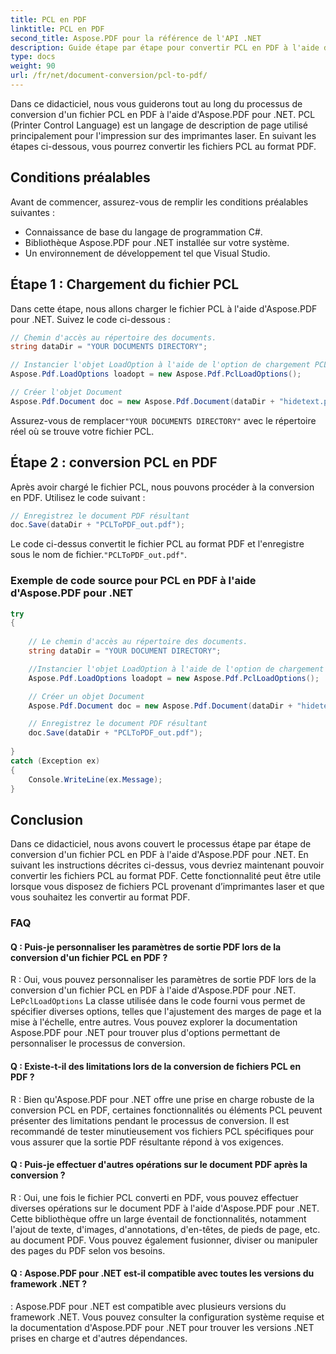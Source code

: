 ```yaml
---
title: PCL en PDF
linktitle: PCL en PDF
second_title: Aspose.PDF pour la référence de l'API .NET
description: Guide étape par étape pour convertir PCL en PDF à l'aide d'Aspose.PDF pour .NET.
type: docs
weight: 90
url: /fr/net/document-conversion/pcl-to-pdf/
---
```

Dans ce didacticiel, nous vous guiderons tout au long du processus de conversion d'un fichier PCL en PDF à l'aide d'Aspose.PDF pour .NET. PCL (Printer Control Language) est un langage de description de page utilisé principalement pour l'impression sur des imprimantes laser. En suivant les étapes ci-dessous, vous pourrez convertir les fichiers PCL au format PDF.

## Conditions préalables
Avant de commencer, assurez-vous de remplir les conditions préalables suivantes :

- Connaissance de base du langage de programmation C#.
- Bibliothèque Aspose.PDF pour .NET installée sur votre système.
- Un environnement de développement tel que Visual Studio.

## Étape 1 : Chargement du fichier PCL
Dans cette étape, nous allons charger le fichier PCL à l'aide d'Aspose.PDF pour .NET. Suivez le code ci-dessous :

```csharp
// Chemin d'accès au répertoire des documents.
string dataDir = "YOUR DOCUMENTS DIRECTORY";

// Instancier l'objet LoadOption à l'aide de l'option de chargement PCL
Aspose.Pdf.LoadOptions loadopt = new Aspose.Pdf.PclLoadOptions();

// Créer l'objet Document
Aspose.Pdf.Document doc = new Aspose.Pdf.Document(dataDir + "hidetext.pcl", loadopt);
```

 Assurez-vous de remplacer`"YOUR DOCUMENTS DIRECTORY"` avec le répertoire réel où se trouve votre fichier PCL.

## Étape 2 : conversion PCL en PDF
Après avoir chargé le fichier PCL, nous pouvons procéder à la conversion en PDF. Utilisez le code suivant :

```csharp
// Enregistrez le document PDF résultant
doc.Save(dataDir + "PCLToPDF_out.pdf");
```

 Le code ci-dessus convertit le fichier PCL au format PDF et l'enregistre sous le nom de fichier.`"PCLToPDF_out.pdf"`.

### Exemple de code source pour PCL en PDF à l'aide d'Aspose.PDF pour .NET

```csharp
try
{
	
	// Le chemin d'accès au répertoire des documents.
	string dataDir = "YOUR DOCUMENT DIRECTORY";

	//Instancier l'objet LoadOption à l'aide de l'option de chargement PCL
	Aspose.Pdf.LoadOptions loadopt = new Aspose.Pdf.PclLoadOptions();

	// Créer un objet Document
	Aspose.Pdf.Document doc = new Aspose.Pdf.Document(dataDir + "hidetext.pcl", loadopt);

	// Enregistrez le document PDF résultant
	doc.Save(dataDir + "PCLToPDF_out.pdf");
	
}
catch (Exception ex)
{
	Console.WriteLine(ex.Message);
}
```

## Conclusion
Dans ce didacticiel, nous avons couvert le processus étape par étape de conversion d'un fichier PCL en PDF à l'aide d'Aspose.PDF pour .NET. En suivant les instructions décrites ci-dessus, vous devriez maintenant pouvoir convertir les fichiers PCL au format PDF. Cette fonctionnalité peut être utile lorsque vous disposez de fichiers PCL provenant d’imprimantes laser et que vous souhaitez les convertir au format PDF.

### FAQ

#### Q : Puis-je personnaliser les paramètres de sortie PDF lors de la conversion d'un fichier PCL en PDF ?

 R : Oui, vous pouvez personnaliser les paramètres de sortie PDF lors de la conversion d'un fichier PCL en PDF à l'aide d'Aspose.PDF pour .NET. Le`PclLoadOptions` La classe utilisée dans le code fourni vous permet de spécifier diverses options, telles que l'ajustement des marges de page et la mise à l'échelle, entre autres. Vous pouvez explorer la documentation Aspose.PDF pour .NET pour trouver plus d'options permettant de personnaliser le processus de conversion.

#### Q : Existe-t-il des limitations lors de la conversion de fichiers PCL en PDF ?

R : Bien qu'Aspose.PDF pour .NET offre une prise en charge robuste de la conversion PCL en PDF, certaines fonctionnalités ou éléments PCL peuvent présenter des limitations pendant le processus de conversion. Il est recommandé de tester minutieusement vos fichiers PCL spécifiques pour vous assurer que la sortie PDF résultante répond à vos exigences.

#### Q : Puis-je effectuer d'autres opérations sur le document PDF après la conversion ?

R : Oui, une fois le fichier PCL converti en PDF, vous pouvez effectuer diverses opérations sur le document PDF à l'aide d'Aspose.PDF pour .NET. Cette bibliothèque offre un large éventail de fonctionnalités, notamment l'ajout de texte, d'images, d'annotations, d'en-têtes, de pieds de page, etc. au document PDF. Vous pouvez également fusionner, diviser ou manipuler des pages du PDF selon vos besoins.

#### Q : Aspose.PDF pour .NET est-il compatible avec toutes les versions du framework .NET ?

: Aspose.PDF pour .NET est compatible avec plusieurs versions du framework .NET. Vous pouvez consulter la configuration système requise et la documentation d'Aspose.PDF pour .NET pour trouver les versions .NET prises en charge et d'autres dépendances.